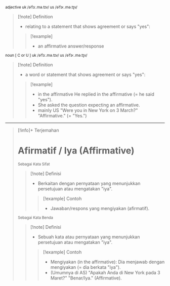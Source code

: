 <small>adjective
uk  /əˈfɜː.mə.tɪv/ us  /əˈfɝː.mə.t̬ɪv/
</small>
>[!note] Definition
>- relating to a statement that shows agreement or says "yes":
> > [!example] 
> > - an affirmative answer/response

<small>noun [ C or U ]
uk  /əˈfɜː.mə.tɪv/ us  /əˈfɝː.mə.t̬ɪv/
</small>
>[!note] Definition
>- a word or statement that shows agreement or says "yes":
> > [!example] 
> > - in the affirmative He replied in the affirmative (= he said "yes").
> > - She asked the question expecting an affirmative.
> > - mainly US "Were you in New York on 3 March?" "Affirmative." (= "Yes.")

---

>[!info]+ Terjemahan
> # Afirmatif / Iya (Affirmative)
><small>Sebagai Kata Sifat</small>
> > [!note] Definisi
> > - Berkaitan dengan pernyataan yang menunjukkan persetujuan atau mengatakan "iya".
> > > [!example] Contoh
> > > - Jawaban/respons yang mengiyakan (afirmatif).
>
><small>Sebagai Kata Benda</small>
> > [!note] Definisi
> > - Sebuah kata atau pernyataan yang menunjukkan persetujuan atau mengatakan "iya".
> > > [!example] Contoh
> > > - Mengiyakan (in the affirmative): Dia menjawab dengan mengiyakan (= dia berkata "iya").
> > > - (Umumnya di AS) "Apakah Anda di New York pada 3 Maret?" "Benar/Iya." (Affirmative).


